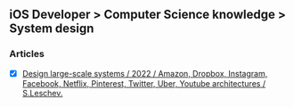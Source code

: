 ## iOS Developer > Computer Science knowledge > System design

### Articles
- [X] [Design large-scale systems / 2022 / Amazon, Dropbox, Instagram, Facebook, Netflix, Pinterest, Twitter, Uber, Youtube architectures / S.Leschev.](https://github.com/sergeyleschev/system-design/blob/main/sergeyleschev-system-architect-roadmap.md)


